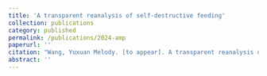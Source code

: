 ```yaml
---
title: 'A transparent reanalysis of self-destructive feeding'
collection: publications
category: published
permalink: /publications/2024-amp
paperurl: ''
citation: "Wang, Yuxuan Melody. [to appear]. A transparent reanalysis of self-destructive feeding. In <i>Proceedings of the 2024 Annual Meeting on Phonology</i>. LSA."
abstract: ''
---
```


